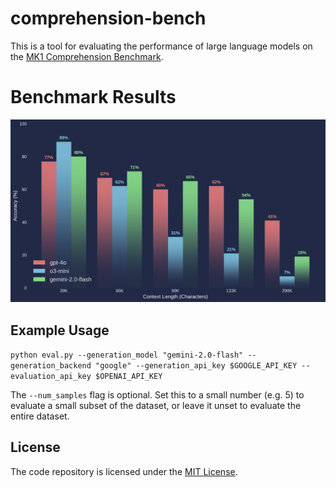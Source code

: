 # comprehension-bench

This is a tool for evaluating the performance of large language models on the [MK1 Comprehension Benchmark](TODO).

# Benchmark Results

![Benchmark Results](./assets/plot.png)

## Example Usage

`python eval.py --generation_model "gemini-2.0-flash" --generation_backend "google" --generation_api_key $GOOGLE_API_KEY --evaluation_api_key $OPENAI_API_KEY`

The `--num_samples` flag is optional. Set this to a small number (e.g. 5) to evaluate a small subset of the dataset, or leave it unset to evaluate the entire dataset.

## License
The code repository is licensed under the [MIT License](LICENSE).
